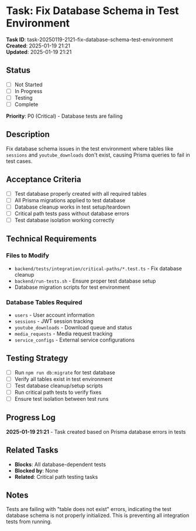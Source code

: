 # Task: Fix Database Schema in Test Environment

**Task ID**: task-20250119-2121-fix-database-schema-test-environment  
**Created**: 2025-01-19 21:21  
**Updated**: 2025-01-19 21:21

## Status

- [ ] Not Started
- [ ] In Progress
- [ ] Testing
- [ ] Complete

**Priority**: P0 (Critical) - Database tests are failing

## Description

Fix database schema issues in the test environment where tables like `sessions` and `youtube_downloads` don't exist, causing Prisma queries to fail in test cases.

## Acceptance Criteria

- [ ] Test database properly created with all required tables
- [ ] All Prisma migrations applied to test database
- [ ] Database cleanup works in test setup/teardown
- [ ] Critical path tests pass without database errors
- [ ] Test database isolation working correctly

## Technical Requirements

### Files to Modify

- `backend/tests/integration/critical-paths/*.test.ts` - Fix database cleanup
- `backend/run-tests.sh` - Ensure proper test database setup
- Database migration scripts for test environment

### Database Tables Required

- `users` - User account information
- `sessions` - JWT session tracking
- `youtube_downloads` - Download queue and status
- `media_requests` - Media request tracking
- `service_configs` - External service configurations

## Testing Strategy

- [ ] Run `npm run db:migrate` for test database
- [ ] Verify all tables exist in test environment
- [ ] Test database cleanup/setup scripts
- [ ] Run critical path tests to verify fixes
- [ ] Ensure test isolation between test runs

## Progress Log

**2025-01-19 21:21** - Task created based on Prisma database errors in tests

## Related Tasks

- **Blocks**: All database-dependent tests
- **Blocked by**: None
- **Related**: Critical path testing tasks

## Notes

Tests are failing with "table does not exist" errors, indicating the test database schema is not properly initialized. This is preventing all integration tests from running.
